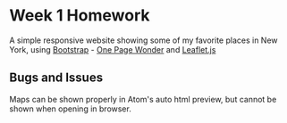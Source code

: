 # Week 1 Homework

A simple responsive website showing some of my favorite places in New York, using
[Bootstrap](http://startbootstrap.com/) - [One Page Wonder](http://startbootstrap.com/template-overviews/one-page-wonder/)
and [Leaflet.js](http://leafletjs.com/)

## Bugs and Issues

Maps can be shown properly in Atom's auto html preview, but cannot be shown when opening in browser.
